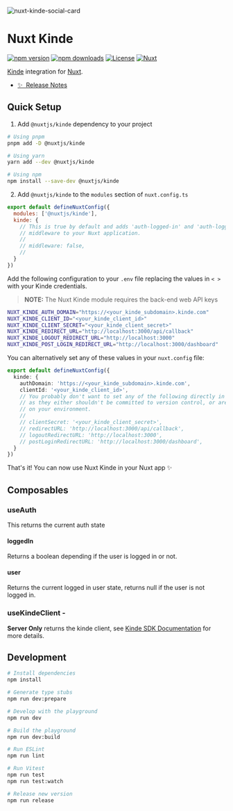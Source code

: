 ![nuxt-kinde-social-card](https://github.com/nuxt-modules/kinde/assets/904724/b738708c-3d5c-4d72-b233-22488678cb6e)

# Nuxt Kinde

[![npm version][npm-version-src]][npm-version-href]
[![npm downloads][npm-downloads-src]][npm-downloads-href]
[![License][license-src]][license-href]
[![Nuxt][nuxt-src]][nuxt-href]

[Kinde](https://kinde.com/) integration for [Nuxt](https://nuxt.com).

- [✨ &nbsp;Release Notes](/CHANGELOG.md)
  <!-- - [🏀 Online playground](https://stackblitz.com/github/nuxt-modules/kinde?file=playground%2Fapp.vue) -->
  <!-- - [📖 &nbsp;Documentation](https://example.com) -->

## Quick Setup

1. Add `@nuxtjs/kinde` dependency to your project

```bash
# Using pnpm
pnpm add -D @nuxtjs/kinde

# Using yarn
yarn add --dev @nuxtjs/kinde

# Using npm
npm install --save-dev @nuxtjs/kinde
```

2. Add `@nuxtjs/kinde` to the `modules` section of `nuxt.config.ts`

```js
export default defineNuxtConfig({
  modules: ['@nuxtjs/kinde'],
  kinde: {
    // This is true by default and adds 'auth-logged-in' and 'auth-logged-out'
    // middleware to your Nuxt application.
    // 
    // middleware: false,
    // 
  }
})
```

Add the following configuration to your `.env` file replacing the values in `< >` with your Kinde credentials.

> **NOTE:** The Nuxt Kinde module requires the back-end web API keys

```bash
NUXT_KINDE_AUTH_DOMAIN="https://<your_kinde_subdomain>.kinde.com"
NUXT_KINDE_CLIENT_ID="<your_kinde_client_id>"
NUXT_KINDE_CLIENT_SECRET="<your_kinde_client_secret>"
NUXT_KINDE_REDIRECT_URL="http://localhost:3000/api/callback"
NUXT_KINDE_LOGOUT_REDIRECT_URL="http://localhost:3000"
NUXT_KINDE_POST_LOGIN_REDIRECT_URL="http://localhost:3000/dashboard"
```

You can alternatively set any of these values in your `nuxt.config` file:

```ts
export default defineNuxtConfig({
  kinde: {
    authDomain: 'https://<your_kinde_subdomain>.kinde.com',
    clientId: '<your_kinde_client_id>',
    // You probably don't want to set any of the following directly in your config
    // as they either shouldn't be committed to version control, or are dependent
    // on your environment.
    // 
    // clientSecret: '<your_kinde_client_secret>',
    // redirectURL: 'http://localhost:3000/api/callback',
    // logoutRedirectURL: 'http://localhost:3000',
    // postLoginRedirectURL: 'http://localhost:3000/dashboard',
  }
})
```

That's it! You can now use Nuxt Kinde in your Nuxt app ✨

## Composables

### useAuth

This returns the current auth state

#### loggedIn

Returns a boolean depending if the user is logged in or not.

#### user

Returns the current logged in user state, returns null if the user is not logged in.


### useKindeClient -

 **Server Only** returns the kinde client, see [Kinde SDK Documentation](https://kinde.com/docs/developer-tools/typescript-sdk/) for more details.

## Development

```bash
# Install dependencies
npm install

# Generate type stubs
npm run dev:prepare

# Develop with the playground
npm run dev

# Build the playground
npm run dev:build

# Run ESLint
npm run lint

# Run Vitest
npm run test
npm run test:watch

# Release new version
npm run release
```

<!-- Badges -->

[npm-version-src]: https://img.shields.io/npm/v/@nuxtjs/kinde/latest.svg?style=flat&colorA=18181B&colorB=28CF8D
[npm-version-href]: https://npmjs.com/package/@nuxtjs/kinde
[npm-downloads-src]: https://img.shields.io/npm/dm/@nuxtjs/kinde.svg?style=flat&colorA=18181B&colorB=28CF8D
[npm-downloads-href]: https://npmjs.com/package/@nuxtjs/kinde
[license-src]: https://img.shields.io/npm/l/@nuxtjs/kinde.svg?style=flat&colorA=18181B&colorB=28CF8D
[license-href]: https://npmjs.com/package/@nuxtjs/kinde
[nuxt-src]: https://img.shields.io/badge/Nuxt-18181B?logo=nuxt.js
[nuxt-href]: https://nuxt.com
